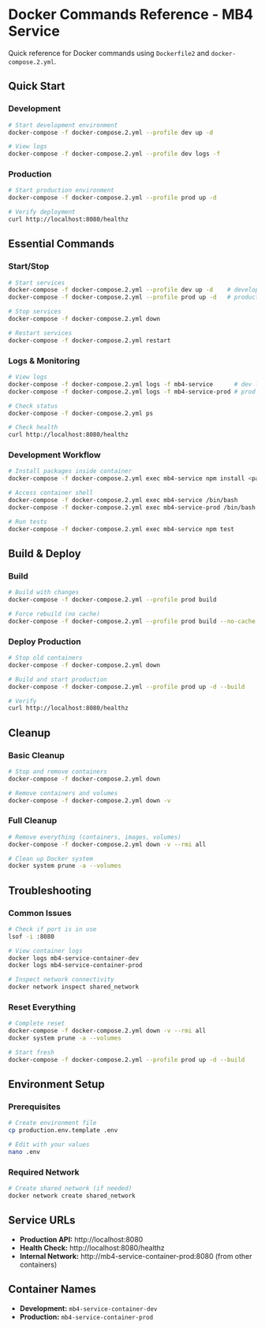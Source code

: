# Docker Commands Reference - MB4 Service

Quick reference for Docker commands using `Dockerfile2` and `docker-compose.2.yml`.

## Quick Start

### Development
```bash
# Start development environment
docker-compose -f docker-compose.2.yml --profile dev up -d

# View logs
docker-compose -f docker-compose.2.yml --profile dev logs -f
```

### Production
```bash
# Start production environment
docker-compose -f docker-compose.2.yml --profile prod up -d

# Verify deployment
curl http://localhost:8080/healthz
```

## Essential Commands

### Start/Stop
```bash
# Start services
docker-compose -f docker-compose.2.yml --profile dev up -d    # development
docker-compose -f docker-compose.2.yml --profile prod up -d   # production

# Stop services
docker-compose -f docker-compose.2.yml down

# Restart services
docker-compose -f docker-compose.2.yml restart
```

### Logs & Monitoring
```bash
# View logs
docker-compose -f docker-compose.2.yml logs -f mb4-service      # dev logs
docker-compose -f docker-compose.2.yml logs -f mb4-service-prod # prod logs

# Check status
docker-compose -f docker-compose.2.yml ps

# Check health
curl http://localhost:8080/healthz
```

### Development Workflow
```bash
# Install packages inside container
docker-compose -f docker-compose.2.yml exec mb4-service npm install <package>

# Access container shell
docker-compose -f docker-compose.2.yml exec mb4-service /bin/bash
docker-compose -f docker-compose.2.yml exec mb4-service-prod /bin/bash

# Run tests
docker-compose -f docker-compose.2.yml exec mb4-service npm test
```

## Build & Deploy

### Build
```bash
# Build with changes
docker-compose -f docker-compose.2.yml --profile prod build

# Force rebuild (no cache)
docker-compose -f docker-compose.2.yml --profile prod build --no-cache
```

### Deploy Production
```bash
# Stop old containers
docker-compose -f docker-compose.2.yml down

# Build and start production
docker-compose -f docker-compose.2.yml --profile prod up -d --build

# Verify
curl http://localhost:8080/healthz
```

## Cleanup

### Basic Cleanup
```bash
# Stop and remove containers
docker-compose -f docker-compose.2.yml down

# Remove containers and volumes
docker-compose -f docker-compose.2.yml down -v
```

### Full Cleanup
```bash
# Remove everything (containers, images, volumes)
docker-compose -f docker-compose.2.yml down -v --rmi all

# Clean up Docker system
docker system prune -a --volumes
```

## Troubleshooting

### Common Issues
```bash
# Check if port is in use
lsof -i :8080

# View container logs
docker logs mb4-service-container-dev
docker logs mb4-service-container-prod

# Inspect network connectivity
docker network inspect shared_network
```

### Reset Everything
```bash
# Complete reset
docker-compose -f docker-compose.2.yml down -v --rmi all
docker system prune -a --volumes

# Start fresh
docker-compose -f docker-compose.2.yml --profile prod up -d --build
```

## Environment Setup

### Prerequisites
```bash
# Create environment file
cp production.env.template .env

# Edit with your values
nano .env
```

### Required Network
```bash
# Create shared network (if needed)
docker network create shared_network
```

## Service URLs

- **Production API:** http://localhost:8080
- **Health Check:** http://localhost:8080/healthz
- **Internal Network:** http://mb4-service-container-prod:8080 (from other containers)

## Container Names

- **Development:** `mb4-service-container-dev`
- **Production:** `mb4-service-container-prod`
